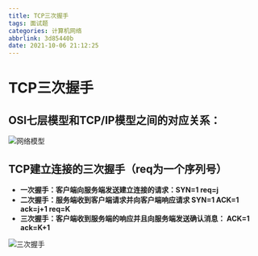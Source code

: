 ```yaml
---
title: TCP三次握手
tags: 面试题
categories: 计算机网络
abbrlink: 3d85440b
date: 2021-10-06 21:12:25
---
```

# TCP三次握手

## OSI七层模型和TCP/IP模型之间的对应关系：

![网络模型](https://p.pstatp.com/origin/pgc-image/514a95a89c404beebcfc20910fbad80b)
## TCP建立连接的三次握手（req为一个序列号）

- **一次握手：客户端向服务端发送建立连接的请求：SYN=1  req=j**
- **二次握手：服务端收到客户端请求并向客户端响应请求 SYN=1 ACK=1 ack=j+1 req=K**
- **三次握手：客户端收到服务端的响应并且向服务端发送确认消息： ACK=1 ack=K+1**

![三次握手  ](https://p.pstatp.com/origin/pgc-image/d482c366d7fc4b03b270130bf54ed44b)  